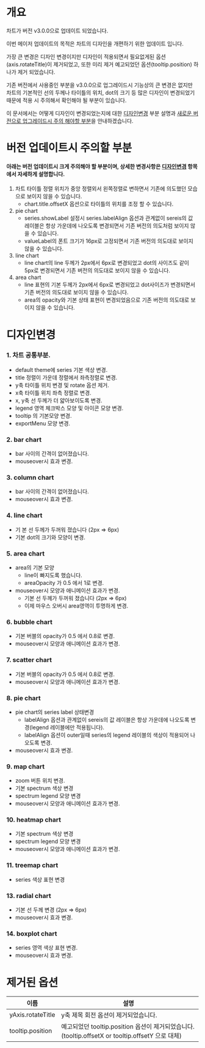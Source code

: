 
# 개요
 차트가 버전 v3.0.0으로 업데이트 되었습니다.

이번 메이저 업데이트의 목적은 차트의 디자인을 개편하기 위한 업데이트 입니다.

가장 큰 변경은 디자인 변경이지만 디자인이 적용되면서 필요없게된 옵션(axis.rotateTitle)이 제거되었고, 또한 미리 제거 예고되었던 옵션(tooltip.position) 하나가 제거 되었습니다.

기존 버전에서 사용중인 부분을 v3.0.0으로 업그레이드시 기능상의 큰 변경은 없지만 차트의 기본적인 선의 두께나 타이틀의 위치, dot의 크기 등 많은 디자인이 변경되었기 때문에 적용 시 주의해서 확인해야 될 부분이 있습니다.

이 문서에서는 어떻게 디자인이 변경되었는지에 대한 [디자인변경](#디자인변경) 부분 설명과 [새로운 버전으로 업그레이드시 주의 해야할 부분](#버전-업데이트시-주의할-부분)을 안내하겠습니다.

# 버전 업데이트시 주의할 부분
#### 아래는 버전 업데이트시 크게 주의해야 할 부분이며, 상세한 변경사항은 [디자인변경](#디자인변경) 항목에서 자세하게 설명합니다.

1. 차트 타이틀 정렬 위치가 중앙 정렬외서 왼쪽정렬로 변하면서 기존에 의도했던 모습으로 보이지 않을 수 있습니다.
    - chart.title.offsetX 옵션으로 타이틀의 위치를 조정 할 수 있습니다.
2. pie chart
    - series.showLabel 설정시 series.labelAlign 옵션과 관계없이 sereis의 값 레이블은 항상 가운데에 나오도록 변경되면서 기존 버전의 의도처럼 보이지 않을 수 있습니다.
    - valueLabel의 폰트 크기가 16px로 고정되면서 기존 버전의 의도대로 보이지 않을 수 있습니다.
3. line chart
    - line chart의 line 두께가 2px에서 6px로 변경되었고 dot의 사이즈도 같이 5px로 변경되면서 기존 버전의 의도대로 보이지 않을 수 있습니다.
4. area chart
    - line 표현의 기본 두께가 2px에서 6px로 변경되었고 dot사이즈가 변경되면서 기존 버전의 의도대로 보이지 않을 수 있습니다.
    - area의 opacity와 기본 상태 표현이 변경되었음으로 기존 버전의 의도대로 보이지 않을 수 있습니다.


# 디자인변경
### 1. 차트 공통부분.
- default theme에 series 기본 색상 변경.
- title 정렬이 가운데 정렬에서 좌측정렬로 변경.
- y축 타이틀 위치 변경 및 rotate 옵션 제거.
- x축 타이틀 위치 좌측 정렬로 변경.
- x, y축 선 두께가 더 얇아보이도록 변경.
- legend 영역 체크박스 모양 및 아이콘 모양 변경.
- tooltip 의 기본모양 변경.
- exportMenu 모양 변경.

### 2. bar chart
- bar 사이의 간격이 없어졌습니다.
- mouseover시 효과 변경.

### 3. column chart
- bar 사이의 간격이 없어졌습니다.
- mouseover시 효과 변경.

### 4. line chart
- 기
본 선 두께가 두꺼워 졌습니다 (2px => 6px)
- 기본 dot의 크기와 모양이 변경.

### 5. area chart
- area의 기본 모양
  - line이 빠지도록 했습니다.
  - areaOpacity 가 0.5 에서 1로 변경.
- mouseover시 모양과 애니메이션 효과가 변경.
  - 기본 선 두께가 두꺼워 졌습니다 (2px => 6px)
  - 이제 마우스 오버시 area영역이 투명하게 변경.

### 6. bubble chart
- 기본 버블의 opacity가 0.5 에서 0.8로 변경.
- mouseover시 모양과 애니메이션 효과가 변경.

### 7. scatter chart
- 기본 버블의 opacity가 0.5 에서 0.8로 변경.
- mouseover시 모양과 애니메이션 효과가 변경.

### 8. pie chart
- pie chart의 series label 상태변경
  - labelAlign 옵션과 관계없이 sereis의 값 레이블은 항상 가운데에 나오도록 변경(legend 레이블에만 적용됩니다).
  - labelAlign 옵션이 outer일때 series의 legend 레이블의 색상이 적용되어 나오도록 변경.
- mouseover시 효과 변경.

### 9. map chart
- zoom 버튼 위치 변경.
- 기본 spectrum 색상 변경
- spectrum legend 모양 변경
- mouseover시 모양과 애니메이션 효과가 변경.

### 10. heatmap chart
- 기본 spectrum 색상 변경
- spectrum legend 모양 변경
- mouseover시 모양과 애니메이션 효과가 변경.

### 11. treemap chart
- series 색상 표현 변경

### 13. radial chart
- 기본 선 두께 변경 (2px => 6px)
- mouseover시 효과 변경.

### 14. boxplot chart
- series 영역 색상 표현 변경.
- mouseover시 효과 변경.


# 제거된 옵션
| 이름 | 설명 |
| --- | --- |
| yAxis.rotateTitle | y축 제목 회전 옵션이 제거되었습니다. |
| tooltip.position | 예고되었던 tooltip.position 옵션이 제거되었습니다. (tooltip.offsetX or tooltip.offsetY 으로 대체) |
